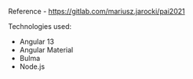 Reference - https://gitlab.com/mariusz.jarocki/pai2021

Technologies used:
- Angular 13
- Angular Material
- Bulma
- Node.js
